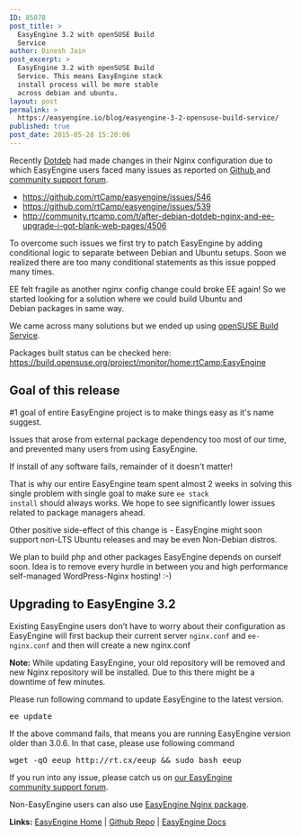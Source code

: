 ```yaml
---
ID: 85078
post_title: >
  EasyEngine 3.2 with openSUSE Build
  Service
author: Dinesh Jain
post_excerpt: >
  EasyEngine 3.2 with openSUSE Build
  Service. This means EasyEngine stack
  install process will be more stable
  across debian and ubuntu.
layout: post
permalink: >
  https://easyengine.io/blog/easyengine-3-2-opensuse-build-service/
published: true
post_date: 2015-05-28 15:20:06
---
```

Recently <a href="https://www.dotdeb.org/">Dotdeb</a> had made changes in their Nginx configuration due to which EasyEngine users faced many issues as reported on <a href="https://github.com/rtCamp/easyengine/issues">Github </a> and <a href="http://community.rtcamp.com/c/easyengine">community support forum</a>.
<ul>
	<li><a href="https://github.com/rtCamp/easyengine/issues/546" target="_blank">https://github.com/rtCamp/easyengine/issues/546</a></li>
	<li><a href="https://github.com/rtCamp/easyengine/issues/539" target="_blank">https://github.com/rtCamp/easyengine/issues/539</a></li>
	<li><a href="http://community.rtcamp.com/t/after-debian-dotdeb-nginx-and-ee-upgrade-i-got-blank-web-pages/4506" target="_blank">http://community.rtcamp.com/t/after-debian-dotdeb-nginx-and-ee-upgrade-i-got-blank-web-pages/4506</a></li>
</ul>
To overcome such issues we first try to patch EasyEngine by adding conditional logic to separate between Debian and Ubuntu setups. Soon we realized there are too many conditional statements as this issue popped many times.

EE felt fragile as another nginx config change could broke EE again! So we started looking for a solution where we could build Ubuntu and Debian packages in same way.

We came across many solutions but we ended up using <a href="https://build.opensuse.org/">openSUSE Build Service</a>.

Packages built status can be checked here: <a href="https://build.opensuse.org/project/monitor/home:rtCamp:EasyEngine">https://build.opensuse.org/project/monitor/home:rtCamp:EasyEngine</a>
<h2>Goal of this release</h2>
#1 goal of entire EasyEngine project is to make things easy as it's name suggest.

Issues that arose from external package dependency too most of our time, and prevented many users from using EasyEngine.

If install of any software fails, remainder of it doesn't matter!

That is why our entire EasyEngine team spent almost 2 weeks in solving this single problem with single goal to make sure <code>ee stack install</code> should always works. We hope to see significantly lower issues related to package managers ahead.

Other positive side-effect of this change is - EasyEngine might soon support non-LTS Ubuntu releases and may be even Non-Debian distros.

We plan to build php and other packages EasyEngine depends on ourself soon. Idea is to remove every hurdle in between you and high performance self-managed WordPress-Nginx hosting! :-)
<h2>Upgrading to EasyEngine 3.2</h2>
Existing EasyEngine users don’t have to worry about their configuration as EasyEngine will first backup their current server <code>nginx.conf</code> and <code>ee-nginx.conf</code> and then will create a new nginx.conf
<p class="rtp-warning"><strong>Note:</strong> While updating EasyEngine, your old repository will be removed and new Nginx repository will be installed. Due to this there might be a downtime of few minutes.</p>
Please run following command to update EasyEngine to the latest version.
<pre class="nginx">ee update</pre>
If the above command fails, that means you are running EasyEngine version older than 3.0.6. In that case, please use following command
<pre class="nginx">wget -qO eeup http://rt.cx/eeup &amp;&amp; sudo bash eeup</pre>
If you run into any issue, please catch us on <a title="EasyEngine community support forum" href="http://community.rtcamp.com/category/easyengine">our EasyEngine community support forum</a>.

Non-EasyEngine users can also use <a href="http://software.opensuse.org/download.html?project=home%3ArtCamp%3AEasyEngine&amp;package=nginx" target="_blank">EasyEngine Nginx package</a>.

<strong>Links:</strong> <a href="https://easyengine.io/easyengine">EasyEngine Home</a> | <a href="https://github.com/rtCamp/easyengine">Github Repo</a> | <a href="https://easyengine.io/docs/">EasyEngine Docs</a>